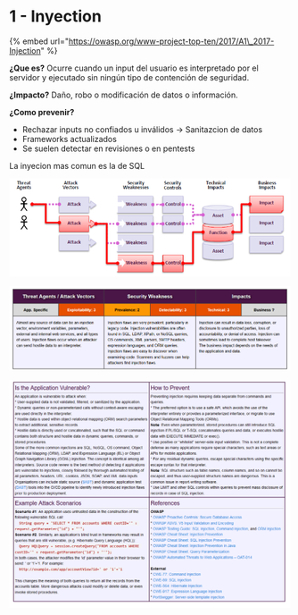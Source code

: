 # 1 - Inyection

{% embed url="https://owasp.org/www-project-top-ten/2017/A1\_2017-Injection" %}

**¿Que es?** Ocurre cuando un input del usuario es interpretado por el servidor y ejecutado sin ningún tipo de contención de seguridad.

**¿Impacto?** Daño, robo o modificación de datos o información.

**¿Como prevenir?**

* Rechazar inputs no confiados u inválidos -&gt; Sanitazcion de datos
* Frameworks actualizados
* Se suelen detectar en revisiones o en pentests

La inyecion mas comun es la de SQL

![](../../../.gitbook/assets/imagen%20%28427%29.png)

![](../../../.gitbook/assets/imagen%20%28424%29.png)

![](../../../.gitbook/assets/imagen%20%28419%29.png)

